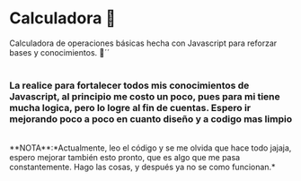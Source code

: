 # Calculadora 🔢
Calculadora de operaciones básicas hecha con Javascript para reforzar bases y conocimientos. 🔢´´ 
<br /><br />
### La realice para fortalecer todos mis conocimientos de Javascript, al principio me costo un poco, pues para mi tiene mucha logica, pero lo logre al fin de cuentas. Espero ir mejorando poco a poco en cuanto diseño y a codigo mas limpio
<br />
**NOTA**:*Actualmente, leo el código y se me olvida que hace todo jajaja, espero mejorar también esto pronto, que es algo que me pasa constantemente. Hago las cosas, y después ya no se como funcionan.*
